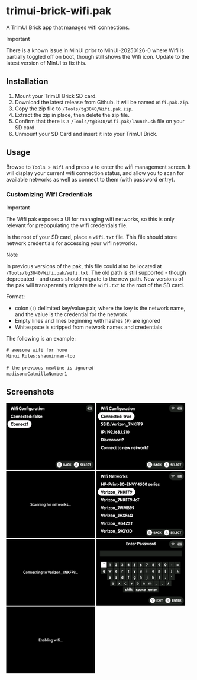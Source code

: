 # trimui-brick-wifi.pak

A TrimUI Brick app that manages wifi connections.

> [!IMPORTANT]
> There is a known issue in MinUI prior to MinUI-20250126-0 where Wifi is partially toggled off on boot, though still shows the Wifi icon. Update to the latest version of MinUI to fix this.

## Installation

1. Mount your TrimUI Brick SD card.
2. Download the latest release from Github. It will be named `Wifi.pak.zip`.
3. Copy the zip file to `/Tools/tg3040/Wifi.pak.zip`.
4. Extract the zip in place, then delete the zip file.
5. Confirm that there is a `/Tools/tg3040/Wifi.pak/launch.sh` file on your SD card.
6. Unmount your SD Card and insert it into your TrimUI Brick.

## Usage

Browse to `Tools > Wifi` and press `A` to enter the wifi management screen. It will display your current wifi connection status, and allow you to scan for available networks as well as connect to them (with password entry).

### Customizing Wifi Credentials

> [!IMPORTANT]
> The Wifi pak exposes a UI for managing wifi networks, so this is only relevant for prepopulating the wifi credentials file.

In the root of your SD card, place a `wifi.txt` file. This file should store network credentials for accessing your wifi networks.

> [!NOTE]
> In previous versions of the pak, this file could also be located at `/Tools/tg3040/Wifi.pak/wifi.txt`. The old path is still supported - though deprecated - and users should migrate to the new path. New versions of the pak will transparently migrate the `wifi.txt` to the root of the SD card.

Format:

- colon (`:`) delimited key/value pair, where the key is the network name, and the value is the credential for the network.
- Empty lines and lines beginning with hashes (`#`) are ignored
- Whitespace is stripped from network names and credentials

The following is an example:

```shell
# awesome wifi for home
Minui Rules:shauninman-too

# the previous newline is ignored
madison:CatmillaNumber1
```

## Screenshots

<img src="screenshots/main-screen-disconnected.png" alt="Main screen (disconnected)" width="240"> <img src="screenshots/main-screen-connected.png" alt="Main screen (connected)" width="240"> <img src="screenshots/network-scanning.png" alt="Scanning for networks" width="240"> <img src="screenshots/network-list.png" alt="Network list" width="240"> <img src="screenshots/network-connecting.png" alt="Connecting to network" width="240"> <img src="screenshots/network-password.png" alt="Network password entry" width="240"> <img src="screenshots/network-enabling.png" alt="Enabling wifi" width="240">
